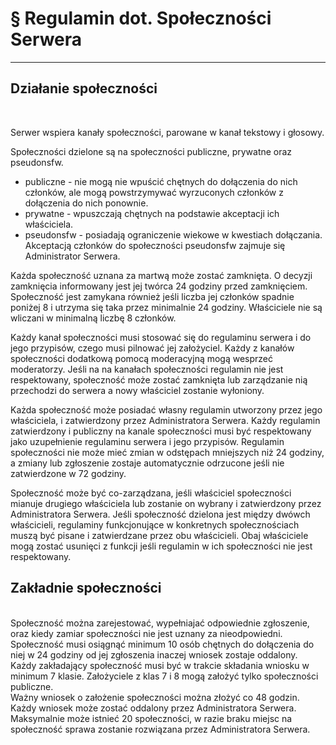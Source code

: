 # § Regulamin dot. Społeczności Serwera

---

## Działanie społeczności
</br>

Serwer wspiera kanały społeczności, parowane w kanał tekstowy i głosowy.

Społeczności dzielone są na społeczności publiczne, prywatne oraz pseudonsfw.
</br>
- publiczne - nie mogą nie wpuścić chętnych do dołączenia do nich członków, ale mogą powstrzymywać wyrzuconych członków z dołączenia do nich ponownie.
- prywatne - wpuszczają chętnych na podstawie akceptacji ich właściciela.
- pseudonsfw - posiadają ograniczenie wiekowe w kwestiach dołączania. Akceptacją członków do społeczności pseudonsfw zajmuje się Administrator Serwera.

Każda społeczność uznana za martwą może zostać zamknięta. O decyzji zamknięcia informowany jest jej twórca 24 godziny przed zamknięciem. Społeczność jest zamykana również jeśli liczba jej członków spadnie poniżej 8 i utrzyma się taka przez minimalnie 24 godziny. Właściciele nie są wliczani w minimalną liczbę 8 członków.

Każdy kanał społeczności musi stosować się do regulaminu serwera i do jego przypisów, czego musi pilnować jej założyciel. Każdy z kanałów społeczności dodatkową pomocą moderacyjną mogą wesprzeć moderatorzy. Jeśli na na kanałach społeczności regulamin nie jest respektowany, społeczność może zostać zamknięta lub zarządzanie nią przechodzi do serwera a nowy właściciel zostanie wyłoniony.

Każda społeczność może posiadać własny regulamin utworzony przez jego właściciela, i zatwierdzony przez Administratora Serwera. Każdy regulamin zatwierdzony i publiczny na kanale społeczności musi być respektowany jako uzupełnienie regulaminu serwera i jego przypisów. Regulamin społeczności nie może mieć zmian w odstępach mniejszych niż 24 godziny, a zmiany lub zgłoszenie zostaje automatycznie odrzucone jeśli nie zatwierdzone w 72 godziny.

Społeczność może być co-zarządzana, jeśli właściciel społeczności mianuje drugiego właściciela lub zostanie on wybrany i zatwierdzony przez Administratora Serwera. Jeśli społeczność dzielona jest między dwówch właścicieli, regulaminy funkcjonujące w konkretnych społecznościach muszą być pisane i zatwierdzane przez obu właścicieli. Obaj właściciele mogą zostać usunięci z funkcji jeśli regulamin w ich społeczności nie jest respektowany.

## Zakładnie społeczności
</br>
Społeczność można zarejestować, wypełniajać odpowiednie zgłoszenie, oraz kiedy zamiar społeczności nie jest uznany za nieodpowiedni. Społeczność musi osiągnąć minimum 10 osób chętnych do dołączenia do niej w 24 godziny od jej zgłoszenia inaczej wniosek zostaje oddalony. Każdy zakładający społeczność musi być w trakcie składania wniosku w minimum 7 klasie. Założyciele z klas 7 i 8 mogą założyć tylko społeczności publiczne.
</br>
Ważny wniosek o założenie społeczności można złożyć co 48 godzin. Każdy wniosek może zostać oddalony przez Administratora Serwera.
</br>
Maksymalnie może istnieć 20 społeczności, w razie braku miejsc na społeczność sprawa zostanie rozwiązana przez Administratora Serwera.
